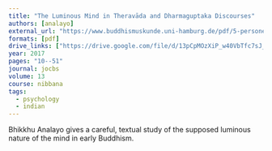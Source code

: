 ```yaml
---
title: "The Luminous Mind in Theravāda and Dharmaguptaka Discourses"
authors: [analayo]
external_url: "https://www.buddhismuskunde.uni-hamburg.de/pdf/5-personen/analayo/luminousmind.pdf"
formats: [pdf]
drive_links: ["https://drive.google.com/file/d/13pCpMOzXiP_w40VbTfc7sJ_6hN0pij79/view?usp=drivesdk"]
year: 2017
pages: "10--51"
journal: jocbs
volume: 13
course: nibbana
tags:
  - psychology
  - indian
---
```


Bhikkhu Analayo gives a careful, textual study of the supposed luminous nature of the mind in early Buddhism.


 
